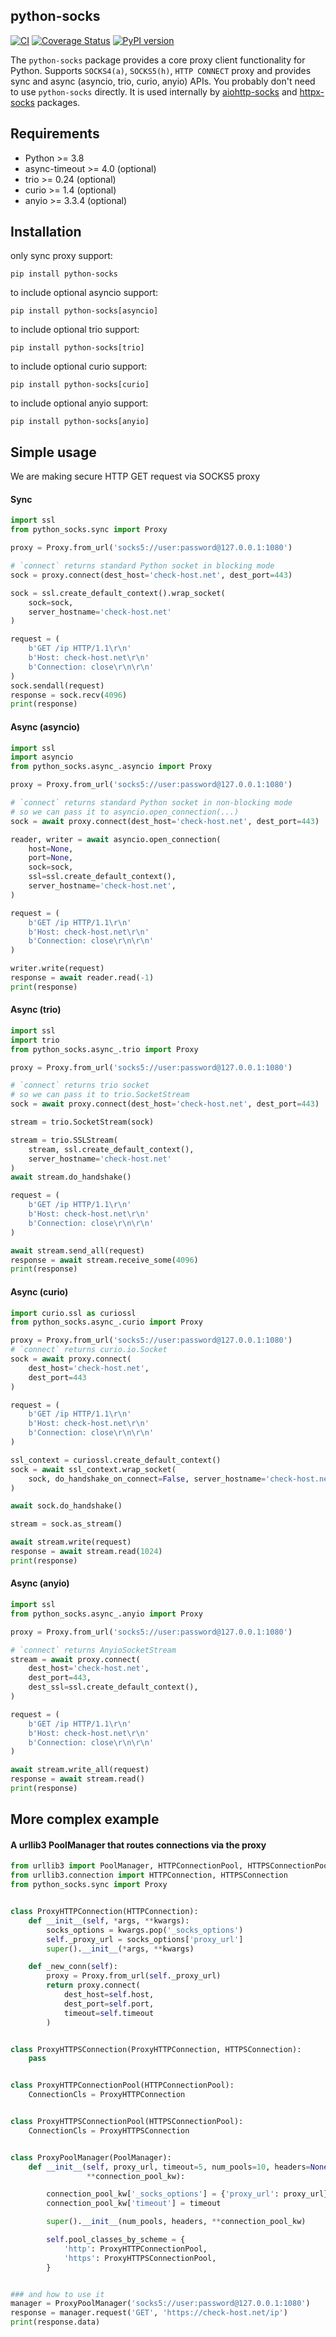 ## python-socks

[![CI](https://github.com/romis2012/python-socks/actions/workflows/ci.yml/badge.svg)](https://github.com/romis2012/python-socks/actions/workflows/ci.yml)
[![Coverage Status](https://codecov.io/gh/romis2012/python-socks/branch/master/graph/badge.svg)](https://codecov.io/gh/romis2012/python-socks)
[![PyPI version](https://badge.fury.io/py/python-socks.svg)](https://pypi.python.org/pypi/python-socks)
<!--
[![Downloads](https://pepy.tech/badge/python-socks/month)](https://pepy.tech/project/python-socks)
-->

The `python-socks` package provides a core proxy client functionality for Python.
Supports `SOCKS4(a)`, `SOCKS5(h)`, `HTTP CONNECT` proxy and provides sync and async (asyncio, trio, curio, anyio) APIs.
You probably don't need to use `python-socks` directly. 
It is used internally by 
[aiohttp-socks](https://github.com/romis2012/aiohttp-socks) and [httpx-socks](https://github.com/romis2012/httpx-socks) packages.  

## Requirements
- Python >= 3.8
- async-timeout >= 4.0 (optional)
- trio >= 0.24 (optional)
- curio >= 1.4 (optional)
- anyio >= 3.3.4 (optional)

## Installation

only sync proxy support:
```
pip install python-socks
```

to include optional asyncio support:
```
pip install python-socks[asyncio]
```

to include optional trio support:
```
pip install python-socks[trio]
```

to include optional curio support:
```
pip install python-socks[curio]
```

to include optional anyio support:
```
pip install python-socks[anyio]
```

## Simple usage
We are making secure HTTP GET request via SOCKS5 proxy
 
#### Sync
```python
import ssl
from python_socks.sync import Proxy

proxy = Proxy.from_url('socks5://user:password@127.0.0.1:1080')

# `connect` returns standard Python socket in blocking mode
sock = proxy.connect(dest_host='check-host.net', dest_port=443)

sock = ssl.create_default_context().wrap_socket(
    sock=sock,
    server_hostname='check-host.net'
)

request = (
    b'GET /ip HTTP/1.1\r\n'
    b'Host: check-host.net\r\n'
    b'Connection: close\r\n\r\n'
)
sock.sendall(request)
response = sock.recv(4096)
print(response)
```

#### Async (asyncio)
```python
import ssl
import asyncio
from python_socks.async_.asyncio import Proxy

proxy = Proxy.from_url('socks5://user:password@127.0.0.1:1080')

# `connect` returns standard Python socket in non-blocking mode 
# so we can pass it to asyncio.open_connection(...)
sock = await proxy.connect(dest_host='check-host.net', dest_port=443)

reader, writer = await asyncio.open_connection(
    host=None,
    port=None,
    sock=sock,
    ssl=ssl.create_default_context(),
    server_hostname='check-host.net',
)

request = (
    b'GET /ip HTTP/1.1\r\n'
    b'Host: check-host.net\r\n'
    b'Connection: close\r\n\r\n'
)

writer.write(request)
response = await reader.read(-1)
print(response)
```

#### Async (trio)
```python
import ssl
import trio
from python_socks.async_.trio import Proxy

proxy = Proxy.from_url('socks5://user:password@127.0.0.1:1080')

# `connect` returns trio socket 
# so we can pass it to trio.SocketStream
sock = await proxy.connect(dest_host='check-host.net', dest_port=443)

stream = trio.SocketStream(sock)

stream = trio.SSLStream(
    stream, ssl.create_default_context(),
    server_hostname='check-host.net'
)
await stream.do_handshake()

request = (
    b'GET /ip HTTP/1.1\r\n'
    b'Host: check-host.net\r\n'
    b'Connection: close\r\n\r\n'
)

await stream.send_all(request)
response = await stream.receive_some(4096)
print(response)
```

#### Async (curio)
```python
import curio.ssl as curiossl
from python_socks.async_.curio import Proxy

proxy = Proxy.from_url('socks5://user:password@127.0.0.1:1080')
# `connect` returns curio.io.Socket
sock = await proxy.connect(
    dest_host='check-host.net',
    dest_port=443
)

request = (
    b'GET /ip HTTP/1.1\r\n'
    b'Host: check-host.net\r\n'
    b'Connection: close\r\n\r\n'
)

ssl_context = curiossl.create_default_context()
sock = await ssl_context.wrap_socket(
    sock, do_handshake_on_connect=False, server_hostname='check-host.net'
)

await sock.do_handshake()

stream = sock.as_stream()

await stream.write(request)
response = await stream.read(1024)
print(response)
```

#### Async (anyio)
```python
import ssl
from python_socks.async_.anyio import Proxy

proxy = Proxy.from_url('socks5://user:password@127.0.0.1:1080')

# `connect` returns AnyioSocketStream
stream = await proxy.connect(
    dest_host='check-host.net',
    dest_port=443,
    dest_ssl=ssl.create_default_context(),
)

request = (
    b'GET /ip HTTP/1.1\r\n'
    b'Host: check-host.net\r\n'
    b'Connection: close\r\n\r\n'
)

await stream.write_all(request)
response = await stream.read()
print(response)
```

## More complex example

#### A urllib3 PoolManager that routes connections via the proxy

```python
from urllib3 import PoolManager, HTTPConnectionPool, HTTPSConnectionPool
from urllib3.connection import HTTPConnection, HTTPSConnection
from python_socks.sync import Proxy


class ProxyHTTPConnection(HTTPConnection):
    def __init__(self, *args, **kwargs):
        socks_options = kwargs.pop('_socks_options')
        self._proxy_url = socks_options['proxy_url']
        super().__init__(*args, **kwargs)

    def _new_conn(self):
        proxy = Proxy.from_url(self._proxy_url)
        return proxy.connect(
            dest_host=self.host,
            dest_port=self.port,
            timeout=self.timeout
        )


class ProxyHTTPSConnection(ProxyHTTPConnection, HTTPSConnection):
    pass


class ProxyHTTPConnectionPool(HTTPConnectionPool):
    ConnectionCls = ProxyHTTPConnection


class ProxyHTTPSConnectionPool(HTTPSConnectionPool):
    ConnectionCls = ProxyHTTPSConnection


class ProxyPoolManager(PoolManager):
    def __init__(self, proxy_url, timeout=5, num_pools=10, headers=None,
                 **connection_pool_kw):

        connection_pool_kw['_socks_options'] = {'proxy_url': proxy_url}
        connection_pool_kw['timeout'] = timeout

        super().__init__(num_pools, headers, **connection_pool_kw)

        self.pool_classes_by_scheme = {
            'http': ProxyHTTPConnectionPool,
            'https': ProxyHTTPSConnectionPool,
        }


### and how to use it
manager = ProxyPoolManager('socks5://user:password@127.0.0.1:1080')
response = manager.request('GET', 'https://check-host.net/ip')
print(response.data)
```
